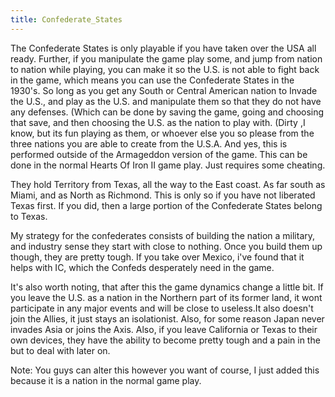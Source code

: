 ```yaml
---
title: Confederate_States
---
```

 The Confederate States is only playable if you have taken over the USA all ready. Further, if you manipulate the game play some, and jump from nation to nation while playing, you can make it so the U.S. is not able to fight back in the game, which means you can use the Confederate States in the 1930's. So long as you get any South or Central American nation to Invade the U.S., and play as the U.S. and manipulate them so that they do not have any defenses. (Which can be done by saving the game, going and choosing that save, and then choosing the U.S. as the nation to play with. (Dirty ,I know, but its fun playing as them, or whoever else you so please from the three nations you are able to create from the U.S.A. And yes, this is performed outside of the Armageddon version of the game. This can be done in the normal Hearts Of Iron II game play. Just requires some cheating.

They hold Territory from Texas, all the way to the East coast. As far south as Miami, and as North as Richmond. This is only so if you have not liberated Texas first. If you did, then a large portion of the Confederate States belong to Texas.

My strategy for the confederates consists of building the nation a military, and industry sense they start with close to nothing. Once you build them up though, they are pretty tough. If you take over Mexico, i've found that it helps with IC, which the Confeds desperately need in the game.

It's also worth noting, that after this the game dynamics change a little bit. If you leave the U.S. as a nation in the Northern part of its former land, it wont participate in any major events and will be close to useless.It also doesn't join the Allies, it just stays an isolationist. Also, for some reason Japan never invades Asia or joins the Axis. Also, if you leave California or Texas to their own devices, they have the ability to become pretty tough and a pain in the but to deal with later on.

Note: You guys can alter this however you want of course, I just added this because it is a nation in the normal game play.
